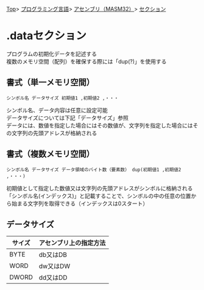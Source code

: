 [Top](../../../../index.md)\>
[プログラミング言語](../../../pgl.md)\>
[アセンブリ（MASM32）](../../language_0001.md)\>
[セクション](../MASM32_0005.md)

# \.dataセクション

プログラムの初期化データを記述する  
複数のメモリ空間（配列）を確保する際には「dup(?)」を使用する

## 書式（単一メモリ空間）

```シンボル名 データサイズ 初期値1 ,初期値2 ,・・・```

シンボル名、データ内容は任意に設定可能  
データサイズについては下記「データサイズ」参照  
データには、数値を指定した場合にはその数値が、文字列を指定した場合にはその文字列の先頭アドレスが格納される

## 書式（複数メモリ空間）

```シンボル名 データサイズ データ領域のバイト数（要素数） dup(初期値1 ,初期値2 ,・・・)```

初期値として指定した数値又は文字列の先頭アドレスがシンボルに格納される  
「シンボル名(インデックス)」と記載することで、シンボルの中の任意の位置から始まる文字列を取得できる（インデックスは0スタート）

## データサイズ

|サイズ|アセンブリ上の指定方法|
----|----
|BYTE|db又はDB|
|WORD|dw又はDW|
|DWORD|dd又はDD|